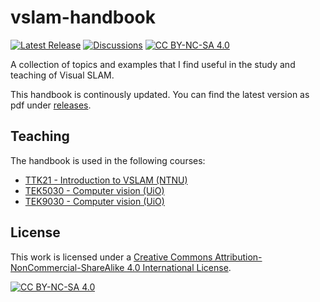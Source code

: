 # vslam-handbook
[![Latest Release](https://img.shields.io/github/release/tussedrotten/vslam-handbook.svg?label=Download)](https://github.com/tussedrotten/vslam-handbook/releases/)
[![Discussions](https://img.shields.io/github/discussions/tussedrotten/vslam-handbook?label=Discussions)](https://github.com/tussedrotten/vslam-handbook/discussions/)
[![CC BY-NC-SA 4.0][cc-by-nc-sa-shield]][cc-by-nc-sa]

A collection of topics and examples that I find useful in the study and teaching of Visual SLAM.

This handbook is continously updated.
You can find the latest version as pdf under [releases](https://github.com/tussedrotten/vslam-handbook/releases).

## Teaching
The handbook is used in the following courses:
- [TTK21 - Introduction to VSLAM (NTNU)](https://www.itk.ntnu.no/emner/fordypning/ttk21)
- [TEK5030 - Computer vision (UiO)](https://www.uio.no/studier/emner/matnat/its/TEK5030/)
- [TEK9030 - Computer vision (UiO)](https://www.uio.no/studier/emner/matnat/its/TEK9030/)

## License 
This work is licensed under a
[Creative Commons Attribution-NonCommercial-ShareAlike 4.0 International License][cc-by-nc-sa].

[![CC BY-NC-SA 4.0][cc-by-nc-sa-image]][cc-by-nc-sa]

[cc-by-nc-sa]: http://creativecommons.org/licenses/by-nc-sa/4.0/
[cc-by-nc-sa-image]: https://licensebuttons.net/l/by-nc-sa/4.0/88x31.png
[cc-by-nc-sa-shield]: https://img.shields.io/badge/License-CC%20BY--NC--SA%204.0-lightgrey.svg
